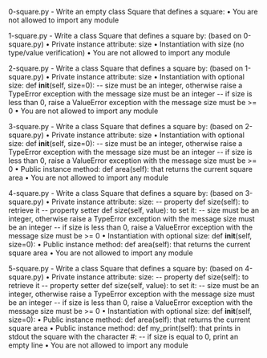 0-square.py - Write an empty class Square that defines a square:
    • You are not allowed to import any module

1-square.py - Write a class Square that defines a square by: (based on 0-square.py)
    • Private instance attribute: size
    • Instantiation with size (no type/value verification)
    • You are not allowed to import any module

2-square.py - Write a class Square that defines a square by: (based on 1-square.py)
    • Private instance attribute: size
    • Instantiation with optional size: def __init__(self, size=0):
    -- size must be an integer, otherwise raise a TypeError exception with the message size must be an integer
    -- if size is less than 0, raise a ValueError exception with the message size must be >= 0
    • You are not allowed to import any module

3-square.py - Write a class Square that defines a square by: (based on 2-square.py)
    • Private instance attribute: size
    • Instantiation with optional size: def __init__(self, size=0):
    -- size must be an integer, otherwise raise a TypeError exception with the message size must be an integer
    -- if size is less than 0, raise a ValueError exception with the message size must be >= 0
    • Public instance method: def area(self): that returns the current square area
    • You are not allowed to import any module

4-square.py - Write a class Square that defines a square by: (based on 3-square.py)
    • Private instance attribute: size:
    -- property def size(self): to retrieve it
    -- property setter def size(self, value): to set it:
        -- size must be an integer, otherwise raise a TypeError exception with the message size must be an integer
        -- if size is less than 0, raise a ValueError exception with the message size must be >= 0
    • Instantiation with optional size: def __init__(self, size=0):
    • Public instance method: def area(self): that returns the current square area
    • You are not allowed to import any module

5-square.py - Write a class Square that defines a square by: (based on 4-square.py)
    • Private instance attribute: size:
    -- property def size(self): to retrieve it
    -- property setter def size(self, value): to set it:
        -- size must be an integer, otherwise raise a TypeError exception with the message size must be an integer
        -- if size is less than 0, raise a ValueError exception with the message size must be >= 0
    • Instantiation with optional size: def __init__(self, size=0):
    • Public instance method: def area(self): that returns the current square area
    • Public instance method: def my_print(self): that prints in stdout the square with the character #:
    -- if size is equal to 0, print an empty line
    • You are not allowed to import any module

